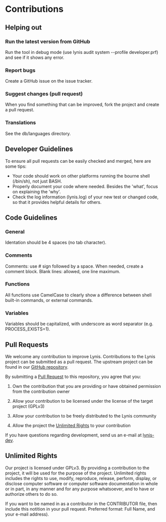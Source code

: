 
# Contributions

## Helping out

### Run the latest version from GitHub
Run the tool in debug mode (use lynis audit system --profile developer.prf) and see if it shows any error.

### Report bugs
Create a GitHub issue on the issue tracker.

### Suggest changes (pull request)
When you find something that can be improved, fork the project and create a pull request.

### Translations
See the db/languages directory.


## Developer Guidelines

To ensure all pull requests can be easily checked and merged, here are some tips:
* Your code should work on other platforms running the bourne shell (/bin/sh), not just BASH.
* Properly document your code where needed. Besides the 'what', focus on explaining the 'why'.
* Check the log information (lynis.log) of your new test or changed code, so that it provides helpful details for others.


## Code Guidelines

### General
Identation should be 4 spaces (no tab character).

### Comments
Comments: use # sign followed by a space. When needed, create a comment block.
Blank lines: allowed, one line maximum.

### Functions
All functions use CamelCase to clearly show a difference between shell built-in commands, or external commands.

### Variables
Variables should be capitalized, with underscore as word separator (e.g. PROCESS_EXISTS=1).


## Pull Requests
We welcome any contribution to improve Lynis. Contributions to the Lynis project can
be submitted as a pull request. The upstream project can be found in our [GitHub repository](https://github.com/CISOfy/lynis).

By submitting a [Pull Request](https://help.github.com/articles/using-pull-requests/)
to this repository, you agree that you:

1. Own the contribution that you are providing or have obtained permission from
   the contribution owner

2. Allow your contribution to be licensed under the license of the target
   project (GPLv3)

3. Allow your contribution to be freely distributed to the Lynis community

4. Allow the project the [Unlimited Rights](#Unlimited-Rights) to your contribution

If you have questions regarding development, send us an e-mail at [lynis-dev](mailto:lynis-dev@cisofy.com).


## Unlimited Rights
Our project is licensed under GPLv3. By providing a contribution to the project,
it will be used for the purpose of the project. Unlimited rights includes the
rights to use, modify, reproduce, release, perform, display, or disclose computer
software or computer software documentation in whole or in part, in any manner
and for any purpose whatsoever, and to have or authorize others to do so.

If you want to be named in as a contributor in the CONTRIBUTOR file, then include
this notition in your pull request. Preferred format: Full Name, and your e-mail
address).

